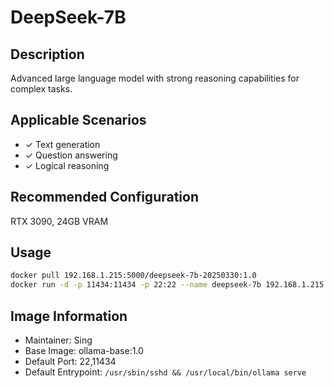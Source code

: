 # DeepSeek-7B

## Description
Advanced large language model with strong reasoning capabilities for complex tasks.

## Applicable Scenarios
- ✓ Text generation
- ✓ Question answering
- ✓ Logical reasoning

## Recommended Configuration
RTX 3090, 24GB VRAM

## Usage
```bash
docker pull 192.168.1.215:5000/deepseek-7b-20250330:1.0
docker run -d -p 11434:11434 -p 22:22 --name deepseek-7b 192.168.1.215:5000/deepseek-7b-20250330:1.0
```

## Image Information
- Maintainer: Sing
- Base Image: ollama-base:1.0
- Default Port: 22,11434
- Default Entrypoint: `/usr/sbin/sshd && /usr/local/bin/ollama serve` 